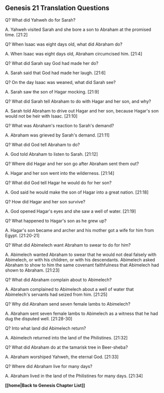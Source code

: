 ## Genesis 21 Translation Questions ##

Q? What did Yahweh do for Sarah?

A. Yahweh visited Sarah and she bore a son to Abraham at the promised time. [21:2]

Q? When Isaac was eight days old, what did Abraham do?

A. When Isaac was eight days old, Abraham circumcised him. [21:4]

Q? What did Sarah say God had made her do?

A. Sarah said that God had made her laugh. [21:6]

Q? On the day Isaac was weaned, what did Sarah see?

A. Sarah saw the son of Hagar mocking. [21:9]

Q? What did Sarah tell Abraham to do with Hagar and her son, and why?

A. Sarah told Abraham to drive out Hagar and her son, because Hagar's son would not be heir with Isaac. [21:10]

Q? What was Abraham's reaction to Sarah's demand?

A. Abraham was grieved by Sarah's demand. [21:11]

Q? What did God tell Abraham to do?

A. God told Abraham to listen to Sarah. [21:12]

Q? Where did Hagar and her son go after Abraham sent them out?

A. Hagar and her son went into the wilderness. [21:14]

Q? What did God tell Hagar he would do for her son?

A. God said he would make the son of Hagar into a great nation. [21:18]

Q? How did Hagar and her son survive?

A. God opened Hagar's eyes and she saw a well of water. [21:19]

Q? What happened to Hagar's son as he grew up?

A. Hagar's son became and archer and his mother got a wife for him from Egypt. [21:20-21]

Q? What did Abimelech want Abraham to swear to do for him?

A. Abimelech wanted Abraham to swear that he would not deal falsely with Abimelech, or with his children, or with his descendants. Abimelech asked Abraham to show to him the same covenant faithfulness that Abimelech had shown to Abraham. [21:23]

Q? What did Abraham complain about to Abimelech?

A. Abraham complained to Abimelech about a well of water that Abimelech's servants had seized from him. [21:25]

Q? Why did Abraham send seven female lambs to Abimelech?

A. Abraham sent seven female lambs to Abimelech as a witness that he had dug the disputed well. [21:28-30]

Q? Into what land did Abimelech return?

A. Abimelech returned into the land of the Philistines. [21:32]

Q? What did Abraham do at the tamarisk tree in Beer-sheba?

A. Abraham worshiped Yahweh, the eternal God. [21:33]

Q? Where did Abraham live for many days?

A. Abraham lived in the land of the Philistines for many days. [21:34]

__[[home|Back to Genesis Chapter List]]__

